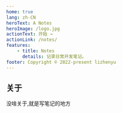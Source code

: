 ```yaml
---
home: true
lang: zh-CN
heroText: A Notes
heroImage: /logo.jpg
actionText: 开始 →
actionLink: /notes/
features:
    - title: Notes
      details: 记录日常开发笔记。
footer: Copyright © 2022-present lizhenyu
---
```


## 关于

没啥关于,就是写笔记的地方
